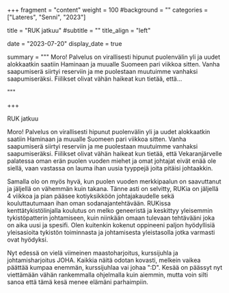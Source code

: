 +++
fragment = "content"
weight = 100
#background = ""
categories = ["Lateres", "Senni", "2023"]

title = "RUK jatkuu"
#subtitle = ""
title_align = "left"

date = "2023-07-20"
display_date = true

summary = """
Moro! Palvelus on virallisesti hipunut puolenvälin yli ja uudet alokkaatkin saatiin Haminaan ja muualle Suomeen pari viikkoa sitten. Vanha saapumiserä siirtyi reserviin ja me puolestaan muutuimme vanhaksi saapumiseräksi. Fiilikset olivat vähän haikeat kun tietää, että...

"""

+++

RUK jatkuu

Moro! Palvelus on virallisesti hipunut puolenvälin yli ja uudet alokkaatkin saatiin Haminaan ja muualle Suomeen pari viikkoa sitten. Vanha saapumiserä siirtyi reserviin ja me puolestaan muutuimme vanhaksi saapumiseräksi. Fiilikset olivat vähän haikeat kun tietää, että Vekaranjärvelle palatessa oman erän puolen vuoden miehet ja omat johtajat eivät enää ole siellä, vaan vastassa on lauma ihan uusia tyyppejä joita pitäisi johtaakkin. 

Samalla olo on myös hyvä, kun puolen vuoden merkkipaalun on saavuttanut ja jäljellä on vähemmän kuin takana. Tänne asti on selvitty, RUKia on jäljellä 4 viikkoa ja pian pääsee kotiyksikköön johtajakaudelle sekä kouluttautumaan ihan oman sodanajantehtävään. RUKissa kenttätykistölinjalla koulutus on melko geneeristä ja keskittyy yleisemmin tykistöpatterin johtamiseen, kuin niinkään omaan tulevaan tehtävääni joka on aika uusi ja spesifi. Olen kuitenkin kokenut oppineeni paljon hyödyllisiä yleisasioita tykistön toiminnasta ja johtamisesta yleistasolla jotka varmasti ovat hyödyksi. 

Nyt edessä on vielä viimeinen maastoharjoitus, kurssijuhla ja johtamisharjoitus JOHA. Kaikkia näitä odotan kovasti, melkein vaikea päättää kumpaa enemmän, kurssijuhlaa vai johaa ":D". Kesää on päässyt nyt viettämään vähän rankemmalla ohjelmalla kuin aiemmin, mutta voin silti sanoa että tämä kesä menee elämäni parhaimpiin.